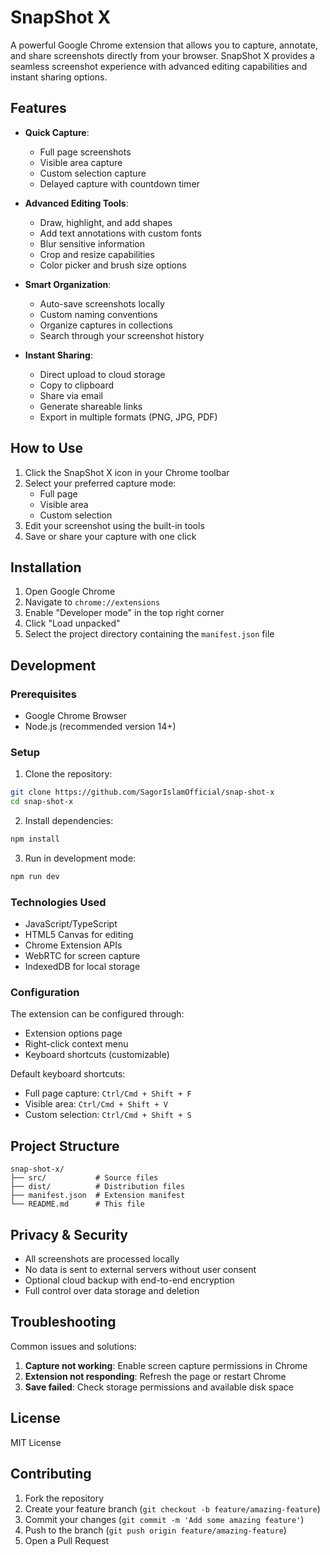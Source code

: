 # SnapShot X

A powerful Google Chrome extension that allows you to capture, annotate, and share screenshots directly from your browser. SnapShot X provides a seamless screenshot experience with advanced editing capabilities and instant sharing options.

## Features

- **Quick Capture**: 
  - Full page screenshots
  - Visible area capture
  - Custom selection capture
  - Delayed capture with countdown timer

- **Advanced Editing Tools**:
  - Draw, highlight, and add shapes
  - Add text annotations with custom fonts
  - Blur sensitive information
  - Crop and resize capabilities
  - Color picker and brush size options

- **Smart Organization**:
  - Auto-save screenshots locally
  - Custom naming conventions
  - Organize captures in collections
  - Search through your screenshot history

- **Instant Sharing**:
  - Direct upload to cloud storage
  - Copy to clipboard
  - Share via email
  - Generate shareable links
  - Export in multiple formats (PNG, JPG, PDF)

## How to Use

1. Click the SnapShot X icon in your Chrome toolbar
2. Select your preferred capture mode:
   - Full page
   - Visible area
   - Custom selection
3. Edit your screenshot using the built-in tools
4. Save or share your capture with one click

## Installation

1. Open Google Chrome
2. Navigate to `chrome://extensions`
3. Enable "Developer mode" in the top right corner
4. Click "Load unpacked"
5. Select the project directory containing the `manifest.json` file

## Development

### Prerequisites

- Google Chrome Browser
- Node.js (recommended version 14+)

### Setup

1. Clone the repository:
```bash
git clone https://github.com/SagorIslamOfficial/snap-shot-x
cd snap-shot-x
```

2. Install dependencies:
```bash
npm install
```

3. Run in development mode:
```bash
npm run dev
```

### Technologies Used

- JavaScript/TypeScript
- HTML5 Canvas for editing
- Chrome Extension APIs
- WebRTC for screen capture
- IndexedDB for local storage

### Configuration

The extension can be configured through:
- Extension options page
- Right-click context menu
- Keyboard shortcuts (customizable)

Default keyboard shortcuts:
- Full page capture: `Ctrl/Cmd + Shift + F`
- Visible area: `Ctrl/Cmd + Shift + V`
- Custom selection: `Ctrl/Cmd + Shift + S`

## Project Structure

```
snap-shot-x/
├── src/           # Source files
├── dist/          # Distribution files
├── manifest.json  # Extension manifest
└── README.md      # This file
```

## Privacy & Security

- All screenshots are processed locally
- No data is sent to external servers without user consent
- Optional cloud backup with end-to-end encryption
- Full control over data storage and deletion

## Troubleshooting

Common issues and solutions:
1. **Capture not working**: Enable screen capture permissions in Chrome
2. **Extension not responding**: Refresh the page or restart Chrome
3. **Save failed**: Check storage permissions and available disk space

## License

MIT License

## Contributing

1. Fork the repository
2. Create your feature branch (`git checkout -b feature/amazing-feature`)
3. Commit your changes (`git commit -m 'Add some amazing feature'`)
4. Push to the branch (`git push origin feature/amazing-feature`)
5. Open a Pull Request
